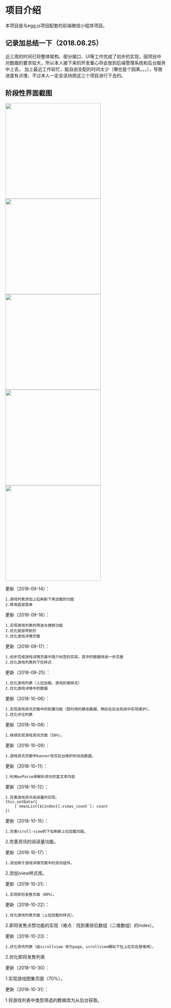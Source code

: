 # 项目介绍
本项目是与egg.js项目配套的前端微信小程序项目。

## 记录加总结一下（2018.08.25）
近三周的时间已将整体架构、部分接口、UI等工作完成了初步的实现，因项目中对数据的要求较大，所以本人接下来的开发重心将会放到后端管理系统和后台服务中上去，
加上最近工作较忙，能自由支配的时间太少（懒也是个因素。。。），导致进度有点慢，不过本人一定会坚持把这三个项目进行下去的。

## 阶段性界面截图

<img width="300" height="auto" src="http://static.joyzone.xyz/image/app_01.jpg" />

<img width="300" height="auto" src="http://static.joyzone.xyz/image/app_02.jpg" />

<img width="300" height="auto" src="http://static.joyzone.xyz/image/app_03.jpg" />

<img width="300" height="auto" src="http://static.joyzone.xyz/image/app_04.jpg" />

<img width="300" height="auto" src="http://static.joyzone.xyz/image/app_05.jpg" />


更新（2018-09-14）：

	1.游戏列表添加上拉刷新下来加载的功能
	2.修改底部菜单

更新（2018-09-16）：

	1.实现游戏列表的筛选与搜索功能  
	2.优化底部导航栏
	3.优化游戏详情页面

更新（2018-09-17）：

	1.初步完成游戏详情页面中简介标签的实现，其中的数据待进一步完善
	2.优化游戏列表的下拉样式

更新（2018-09-25）：

	1.优化游戏列表（上拉加载、游戏封面样式）
	2.优化游戏详情中的数据

更新（2018-10-06）：

	1.实现游戏资讯页面中的轮播功能（暂时用的静态数据，稍后在后台系统中实现维护）。
	2.优化评论列表

更新（2018-10-08）：

	1.继续实现游戏资讯页面（50%）。

更新（2018-10-09）：

	1.游戏资讯页面中banner改完后台维护的动态数据。

更新（2018-10-11）：

	1.利用wxParse来解析资讯的富文本内容
  
更新（2018-10-12）：

	1.完善游戏资讯阅读量的实现。
	this.setData({
		[`newsList[${index}].views_count`]: count
	})

更新（2018-10-15）：

	1.完善scroll-view的下拉刷新上拉加载功能。
  2.完善资讯的阅读量功能。
  
更新（2018-10-17）：

	1.添加用于游戏详情页面中的资讯组件。
  2.添加iview样式库。
  
更新（2018-10-21）：

	1.实现即将发售页面（80%）。

更新（2018-10-22）：

	1.优化游戏列表页面（上拉加载的样式）。
  2.即将发售点赞功能的实现（难点：找到重排后数组（二维数组）的index）。

更新（2018-10-23）：

	1.优化资讯列表（由scrollview 改为page，scrollview模拟下拉上拉实在是难用）。
  2.优化即将发售列表

更新（2018-10-30）：

  1.实现游戏图集页面（70%）。

更新（2018-10-31）：

  1.将游戏列表中类型筛选的数据改为从后台获取。


